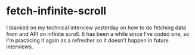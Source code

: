 # fetch-infinite-scroll
I blanked on my technical interview yesterday on how to do fetching data from and API on infinite scroll. It has been a while since I've coded one, so I'm practicing it again as a refresher so it doesn't happen in future interviews.
